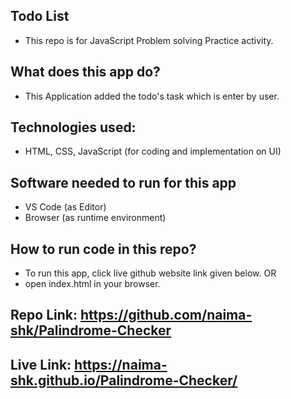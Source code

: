 ## Todo List 
- This repo is for JavaScript Problem solving Practice activity.


## What does this app do?
- This Application added the todo's task  which is enter by user.

## Technologies used:
- HTML, CSS, JavaScript (for coding and implementation on UI)
## Software needed to run for this app
- VS Code (as Editor)
- Browser (as runtime environment)
## How to run code in this repo?
- To run this app, click live github website link given below. OR
- open index.html in your browser.
## Repo Link: https://github.com/naima-shk/Palindrome-Checker
## Live Link: https://naima-shk.github.io/Palindrome-Checker/
